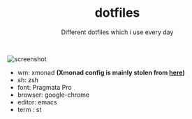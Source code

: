 <h1 align="center">dotfiles</h1>
<p align="center">Different dotfiles which i use every day</p><br>

![screenshot](https://user-images.githubusercontent.com/49302467/76893514-26e24400-6895-11ea-80e4-97fb12a5a7ea.png)

- wm: xmonad  **(Xmonad config is mainly stolen from [here](https://git.systemd.club/xmonad-config/))**
- sh: zsh
- font: Pragmata Pro
- browser: google-chrome
- editor: emacs
- term : st
